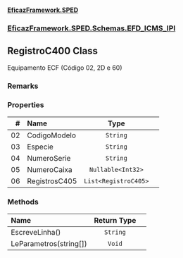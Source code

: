 #### [EficazFramework.SPED](EficazFrameworkSPED.md 'EficazFramework SPED')
### [EficazFramework.SPED.Schemas.EFD_ICMS_IPI](EficazFramework.SPED.Schemas.EFD_ICMS_IPI.md 'EficazFramework.SPED.Schemas.EFD_ICMS_IPI')

## RegistroC400 Class

Equipamento ECF (Código 02, 2D e 60)

### Remarks
### Properties

| # | Name | Type | |
| ---: | :--- | :---: | :--- |
| 02 | CodigoModelo | `String` |  |
| 03 | Especie | `String` |  |
| 04 | NumeroSerie | `String` |  |
| 05 | NumeroCaixa | `Nullable<Int32>` |  |
| 06 | RegistrosC405 | `List<RegistroC405>` |  |
### Methods

| Name | Return Type | |
| :--- | :---: | :--- |
| EscreveLinha() | `String` |  |
| LeParametros(string[]) | `Void` |  |
